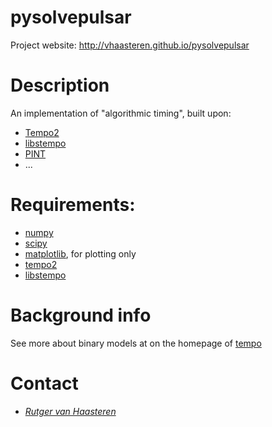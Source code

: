 pysolvepulsar
=============

Project website: http://vhaasteren.github.io/pysolvepulsar

Description
===========

An implementation of "algorithmic timing", built upon:

 * [Tempo2](http://tempo2.sourceforge.net)
 * [libstempo](https://github.com/vallis/mc3pta/tree/master/stempo)
 * [PINT](https://github.com/NANOGrav/PINT/)
 * ...

Requirements:
=============

 * [numpy](http://numpy.scipy.org)
 * [scipy](http://numpy.scipy.org)
 * [matplotlib](http://matplotlib.org), for plotting only
 * [tempo2](http://tempo2.sourceforge.net)
 * [libstempo](https://github.com/vallis/mc3pta/tree/master/stempo)

Background info
===============
See more about binary models at on the homepage of [tempo](http://tempo.sourceforge.net/ref_man_sections/binary.txt)

Contact
=======
 * [_Rutger van Haasteren_](mailto:vhaasteren@gmail.com)

